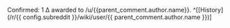 Confirmed: 1 ∆ awarded to /u/{{parent_comment.author.name}}. ^[[History](/r/{{ config.subreddit }}/wiki/user/{{ parent_comment.author.name }})]